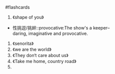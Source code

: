 #flashcards 

1. 《shape of you》

- 性挑逗/挑衅::provocative:The show's a keeper–daring, imaginative and provocative.
<!--SR:!2024-07-24,7,210-->

1. 《senorita》
2. 《we are the world》
3. 《They don‘t care about us》
4. 《Take me home, country road》
5. 

